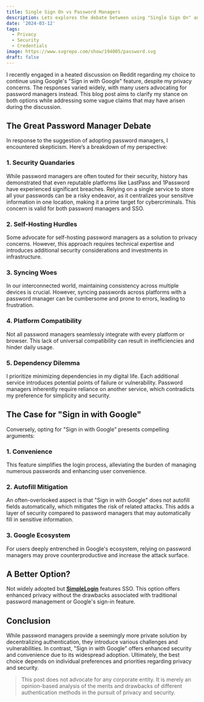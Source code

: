 ```yaml
---
title: Single Sign On vs Password Managers
description: Lets explores the debate between using "Single Sign On" and relying on "Password Managers" for authentication.
date: '2024-03-12'
tags:
  - Privacy
  - Security
  - Credentials
image: https://www.svgrepo.com/show/194005/password.svg
draft: false
---
```


I recently engaged in a heated discussion on Reddit regarding my choice to continue using Google's "Sign in with Google" feature, despite my privacy concerns. The responses varied widely, with many users advocating for password managers instead. This blog post aims to clarify my stance on both options while addressing some vague claims that may have arisen during the discussion.

## The Great Password Manager Debate

In response to the suggestion of adopting password managers, I encountered skepticism. Here’s a breakdown of my perspective:

### 1. Security Quandaries
While password managers are often touted for their security, history has demonstrated that even reputable platforms like LastPass and 1Password have experienced significant breaches. Relying on a single service to store all your passwords can be a risky endeavor, as it centralizes your sensitive information in one location, making it a prime target for cybercriminals. This concern is valid for both password managers and SSO.

### 2. Self-Hosting Hurdles
Some advocate for self-hosting password managers as a solution to privacy concerns. However, this approach requires technical expertise and introduces additional security considerations and investments in infrastructure.

### 3. Syncing Woes
In our interconnected world, maintaining consistency across multiple devices is crucial. However, syncing passwords across platforms with a password manager can be cumbersome and prone to errors, leading to frustration.

### 4. Platform Compatibility
Not all password managers seamlessly integrate with every platform or browser. This lack of universal compatibility can result in inefficiencies and hinder daily usage.

### 5. Dependency Dilemma
I prioritize minimizing dependencies in my digital life. Each additional service introduces potential points of failure or vulnerability. Password managers inherently require reliance on another service, which contradicts my preference for simplicity and security.

## The Case for &quot;Sign in with Google&quot;

Conversely, opting for "Sign in with Google" presents compelling arguments:

### 1. Convenience
This feature simplifies the login process, alleviating the burden of managing numerous passwords and enhancing user convenience.

### 2. Autofill Mitigation
An often-overlooked aspect is that "Sign in with Google" does not autofill fields automatically, which mitigates the risk of related attacks. This adds a layer of security compared to password managers that may automatically fill in sensitive information.

### 3. Google Ecosystem
For users deeply entrenched in Google's ecosystem, relying on password managers may prove counterproductive and increase the attack surface.

## A Better Option?

Not widely adopted but [**SimpleLogin**](https://simplelogin.io/developer/) features SSO. This option offers enhanced privacy without the drawbacks associated with traditional password management or Google's sign-in feature.

## Conclusion

While password managers provide a seemingly more private solution by decentralizing authentication, they introduce various challenges and vulnerabilities. In contrast, "Sign in with Google" offers enhanced security and convenience due to its widespread adoption. Ultimately, the best choice depends on individual preferences and priorities regarding privacy and security.

> This post does not advocate for any corporate entity. It is merely an opinion-based analysis of the merits and drawbacks of different authentication methods in the pursuit of privacy and security.
